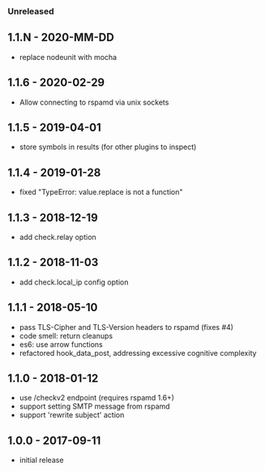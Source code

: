 ### Unreleased
## 1.1.N - 2020-MM-DD

- replace nodeunit with mocha


## 1.1.6 - 2020-02-29

- Allow connecting to rspamd via unix sockets


## 1.1.5 - 2019-04-01

- store symbols in results (for other plugins to inspect)


## 1.1.4 - 2019-01-28

- fixed "TypeError: value.replace is not a function"


## 1.1.3 - 2018-12-19

- add check.relay option


## 1.1.2 - 2018-11-03

- add check.local_ip config option


## 1.1.1 - 2018-05-10

- pass TLS-Cipher and TLS-Version headers to rspamd (fixes #4)
- code smell: return cleanups
- es6: use arrow functions
- refactored hook_data_post, addressing excessive cognitive complexity


## 1.1.0 - 2018-01-12

- use /checkv2 endpoint (requires rspamd 1.6+)
- support setting SMTP message from rspamd
- support 'rewrite subject' action

 
## 1.0.0 - 2017-09-11

- initial release
